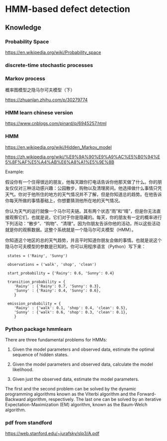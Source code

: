 # HMM-based defect detection

## Knowledge

### Probability Space
https://en.wikipedia.org/wiki/Probability_space

### discrete-time stochastic processes

### Markov process

概率图模型之隐马尔可夫模型（下）

https://zhuanlan.zhihu.com/p/30279774

### HMM learn chinese version

https://www.cnblogs.com/pinard/p/6945257.html

### HMM

https://en.wikipedia.org/wiki/Hidden_Markov_model

https://zh.wikipedia.org/wiki/%E9%9A%90%E9%A9%AC%E5%B0%94%E5%8F%AF%E5%A4%AB%E6%A8%A1%E5%9E%8B

Example: 

假设你有一个住得很远的朋友，他每天跟你打电话告诉你他那天做了什么。你的朋友仅仅对三种活动感兴趣：公园散步，购物以及清理房间。他选择做什么事情只凭天气。你对于他所住的地方的天气情况并不了解，但是你知道总的趋势。在他告诉你每天所做的事情基础上，你想要猜测他所在地的天气情况。

你认为天气的运行就像一个马尔可夫链。其有两个状态“雨”和“晴”，但是你无法直接观察它们，也就是说，它们对于你是隐藏的。每天，你的朋友有一定的概率进行下列活动：“散步”、“购物”、“清理”。因为你朋友告诉你他的活动，所以这些活动就是你的观察数据。这整个系统就是一个隐马尔可夫模型（HMM）。

你知道这个地区的总的天气趋势，并且平时知道你朋友会做的事情。也就是说这个隐马尔可夫模型的参数是已知的。你可以用程序语言（Python）写下来：
~~~
 states = ('Rainy', 'Sunny')
 
 observations = ('walk', 'shop', 'clean')
 
 start_probability = {'Rainy': 0.6, 'Sunny': 0.4}
 
 transition_probability = {
    'Rainy' : {'Rainy': 0.7, 'Sunny': 0.3},
    'Sunny' : {'Rainy': 0.4, 'Sunny': 0.6},
    }
 
 emission_probability = {
    'Rainy' : {'walk': 0.1, 'shop': 0.4, 'clean': 0.5},
    'Sunny' : {'walk': 0.6, 'shop': 0.3, 'clean': 0.1},
    }
~~~

### Python package hmmlearn

There are three fundamental problems for HMMs:

1. Given the model parameters and observed data, estimate the optimal sequence of hidden states.

2. Given the model parameters and observed data, calculate the model likelihood.

3. Given just the observed data, estimate the model parameters.

The first and the second problem can be solved by the dynamic programming algorithms known as the Viterbi algorithm and the Forward-Backward algorithm, respectively. The last one can be solved by an iterative Expectation-Maximization (EM) algorithm, known as the Baum-Welch algorithm.

### pdf from standford

https://web.stanford.edu/~jurafsky/slp3/A.pdf
